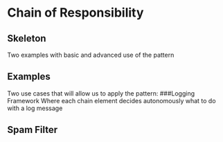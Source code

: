 # Chain of Responsibility
## Skeleton
Two examples with basic and advanced use of the pattern

## Examples
Two use cases that will allow us to apply the pattern:
###Logging Framework
Where each chain element decides autonomously what to do with a log message
## Spam Filter